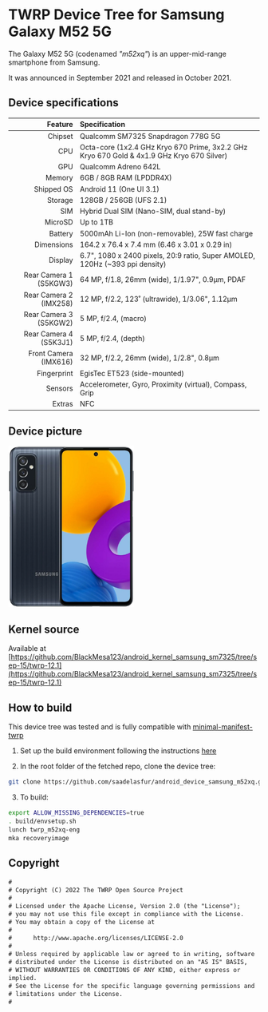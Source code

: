# TWRP Device Tree for Samsung Galaxy M52 5G

The Galaxy M52 5G (codenamed _"m52xq"_) is an upper-mid-range smartphone from Samsung.

It was announced in September 2021 and released in October 2021.

## Device specifications

| Feature                | Specification                                                                             |
| ---------------------: | :---------------------------------------------------------------------------------------- |
| Chipset                | Qualcomm SM7325 Snapdragon 778G 5G                                                        |
| CPU                    | Octa-core (1x2.4 GHz Kryo 670 Prime, 3x2.2 GHz Kryo 670 Gold & 4x1.9 GHz Kryo 670 Silver) |
| GPU                    | Qualcomm Adreno 642L                                                                      |
| Memory                 | 6GB / 8GB RAM (LPDDR4X)                                                                   |
| Shipped OS             | Android 11 (One UI 3.1)                                                                   |
| Storage                | 128GB / 256GB (UFS 2.1)                                                                   |
| SIM                    | Hybrid Dual SIM (Nano-SIM, dual stand-by)                                                 |
| MicroSD                | Up to 1TB                                                                                 |
| Battery                | 5000mAh Li-Ion (non-removable), 25W fast charge                                           |
| Dimensions             | 164.2 x 76.4 x 7.4 mm (6.46 x 3.01 x 0.29 in)                                             |
| Display                | 6.7", 1080 x 2400 pixels, 20:9 ratio, Super AMOLED, 120Hz (~393 ppi density)              |
| Rear Camera 1 (S5KGW3) | 64 MP, f/1.8, 26mm (wide), 1/1.97", 0.9µm, PDAF                                           |
| Rear Camera 2 (IMX258) | 12 MP, f/2.2, 123˚ (ultrawide), 1/3.06", 1.12µm                                           |
| Rear Camera 3 (S5KGW2) | 5 MP, f/2.4, (macro)                                                                      |
| Rear Camera 4 (S5K3J1) | 5 MP, f/2.4, (depth)                                                                      |
| Front Camera (IMX616)  | 32 MP, f/2.2, 26mm (wide), 1/2.8", 0.8µm                                                  |
| Fingerprint            | EgisTec ET523 (side-mounted)                                                              |
| Sensors                | Accelerometer, Gyro, Proximity (virtual), Compass, Grip                                   |
| Extras                 | NFC                                                                                       |

## Device picture

<img src="https://raw.githubusercontent.com/LineageOS/lineage_wiki/refs/heads/main/images/devices/m52xq.png" width="50%"/>

## Kernel source 

Available at [https://github.com/BlackMesa123/android_kernel_samsung_sm7325/tree/sep-15/twrp-12.1](https://github.com/BlackMesa123/android_kernel_samsung_sm7325/tree/sep-15/twrp-12.1)

## How to build

This device tree was tested and is fully compatible with [minimal-manifest-twrp](https://github.com/minimal-manifest-twrp/platform_manifest_twrp_aosp)

1. Set up the build environment following the instructions [here](https://github.com/minimal-manifest-twrp/platform_manifest_twrp_aosp/blob/twrp-12.1/README.md#getting-started)

2. In the root folder of the fetched repo, clone the device tree:

```bash
git clone https://github.com/saadelasfur/android_device_samsung_m52xq.git -b android-12.1 device/samsung/m52xq
```

3. To build:

```bash
export ALLOW_MISSING_DEPENDENCIES=true
. build/envsetup.sh
lunch twrp_m52xq-eng
mka recoveryimage
```

## Copyright

```
#
# Copyright (C) 2022 The TWRP Open Source Project
#
# Licensed under the Apache License, Version 2.0 (the "License");
# you may not use this file except in compliance with the License.
# You may obtain a copy of the License at
#
#      http://www.apache.org/licenses/LICENSE-2.0
#
# Unless required by applicable law or agreed to in writing, software
# distributed under the License is distributed on an "AS IS" BASIS,
# WITHOUT WARRANTIES OR CONDITIONS OF ANY KIND, either express or implied.
# See the License for the specific language governing permissions and
# limitations under the License.
#
```
